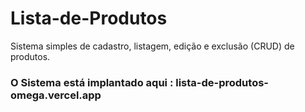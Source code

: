 # Lista-de-Produtos
Sistema simples de cadastro, listagem, edição e exclusão (CRUD) de produtos.

### O Sistema está implantado aqui : lista-de-produtos-omega.vercel.app

